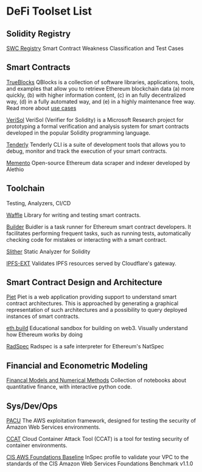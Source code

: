 # DeFi Toolset List

## Solidity Registry 

[SWC Registry](https://github.com/SmartContractSecurity/SWC-registry)
Smart Contract Weakness Classification and Test Cases

## Smart Contracts

[TrueBlocks](https://github.com/Great-Hill-Corporation/trueblocks-core)
QBlocks is a collection of software libraries, applications, tools, and examples that allow you to retrieve Ethereum blockchain data (a) more quickly, (b) with higher information content, (c) in an fully decentralized way, (d) in a fully automated way, and (e) in a highly maintenance free way. Read more about [use cases](https://quickblocks.io/docs/usecases.html)


[VeriSol](https://github.com/microsoft/verisol)
VeriSol (Verifier for Solidity) is a Microsoft Research project for prototyping a formal verification and analysis system for smart contracts developed in the popular Solidity programming language.

[Tenderly](https://github.com/Tenderly/tenderly-cli)
Tenderly CLI is a suite of development tools that allows you to debug, monitor and track the execution of your smart contracts.

[Memento](https://github.com/Alethio/memento)
Open-source Ethereum data scraper and indexer developed by Alethio

## Toolchain 
Testing, Analyzers, CI/CD

[Waffle](https://github.com/EthWorks/Waffle)
Library for writing and testing smart contracts.

[Builder](https://github.com/nomiclabs/buidler)
Buidler is a task runner for Ethereum smart contract developers. It facilitates performing frequent tasks, such as running tests, automatically checking code for mistakes or interacting with a smart contract.

[Slither](https://github.com/crytic/slither)
Static Analyzer for Solidity

[IPFS-EXT](https://github.com/cloudflare/ipfs-ext)
Validates IPFS resources served by Cloudflare's gateway.


## Smart Contract Design and Architecture

[Piet](https://github.com/slockit/piet)
Piet is a web application providing support to understand smart contract architectures. This is approached by generating a graphical representation of such architectures and a possibility to query deployed instances of smart contracts.

[eth.build](https://github.com/austintgriffith/eth.build)
Educational sandbox for building on web3. Visually understand how Ethereum works by doing

[RadSpec](https://github.com/aragon/radspec)
Radspec is a safe interpreter for Ethereum's NatSpec

## Financial and Econometric Modeling

[Financal Models and Numerical Methods](https://github.com/cantaro86/Financial-Models-Numerical-Methods)
Collection of notebooks about quantitative finance, with interactive python code.


## Sys/Dev/Ops

[PACU](https://github.com/RhinoSecurityLabs/pacu)
The AWS exploitation framework, designed for testing the security of Amazon Web Services environments.

[CCAT](https://github.com/RhinoSecurityLabs/ccat)
Cloud Container Attack Tool (CCAT) is a tool for testing security of container environments.

[CIS AWS Foundations Baseline](https://github.com/mitre/cis-aws-foundations-baseline)
InSpec profile to validate your VPC to the standards of the CIS Amazon Web Services Foundations Benchmark v1.1.0

